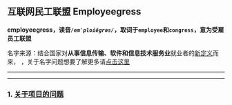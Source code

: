 ## 互联网民工联盟 Employeegress

**employeegress，读音<em>`/emˈploiēɡrəs/`</em>，取词于`employee`和`congress`，意为受雇员工联盟**


名字来源：结合国家对**从事信息传输、软件和信息技术服务业**就业者的[新定义](http://www.mohrss.gov.cn/SYrlzyhshbzb/jiuye/gzdt/202108/t20210816_420736.html)而来，
，关于名字问题想要了解更多请[点击这里](http://tjj.beijing.gov.cn/zxfbu/202107/t20210702_2427422.html)


-----
-----
### 1. [关于项目的问题](./CONFUSING-QUESTS.md)
